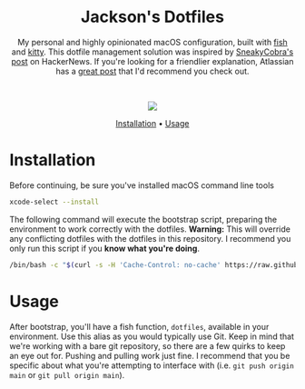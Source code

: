 <h1 align="center">
  <br>
  Jackson's Dotfiles
  <br>
</h1>

<p align="center">My personal and highly opinionated macOS configuration, built with <a href="https://fishshell.com/" target="_blank">fish</a> and <a href="https://sw.kovidgoyal.net/kitty" target="_blank">kitty</a>. This dotfile management solution was inspired by <a href="https://news.ycombinator.com/item?id=11071754" target="_blank">SneakyCobra's post</a> on HackerNews. If you're looking for a friendlier explanation, Atlassian has a <a href="https://www.atlassian.com/git/tutorials/dotfiles" target="_blank">great post</a> that I'd recommend you check out.</p>

<br />

<p align="center">
  <a href="https://github.com/jacksonblankenship/dotfiles/actions/workflows/smoke.yml">
    <img src="https://github.com/jacksonblankenship/dotfiles/actions/workflows/smoke.yml/badge.svg">
  </a>
</p>

<p align="center">
  <a href="#installation">Installation</a> •
  <a href="#usage">Usage</a>
</p>

# Installation

Before continuing, be sure you've installed macOS command line tools

```bash
xcode-select --install
```

The following command will execute the bootstrap script, preparing the environment to work correctly with the dotfiles. **Warning:** This will override any conflicting dotfiles with the dotfiles in this repository. I recommend you only run this script if you **know what you're doing**.

```bash
/bin/bash -c "$(curl -s -H 'Cache-Control: no-cache' https://raw.githubusercontent.com/jacksonblankenship/dotfiles/main/.config/dotfiles/bootstrap.sh)" && exit
```

# Usage

After bootstrap, you'll have a fish function, `dotfiles`, available in your environment. Use this alias as you would typically use Git. Keep in mind that we're working with a bare git repository, so there are a few quirks to keep an eye out for. Pushing and pulling work just fine. I recommend that you be specific about what you're attempting to interface with (i.e. `git push origin main` or `git pull origin main`).
